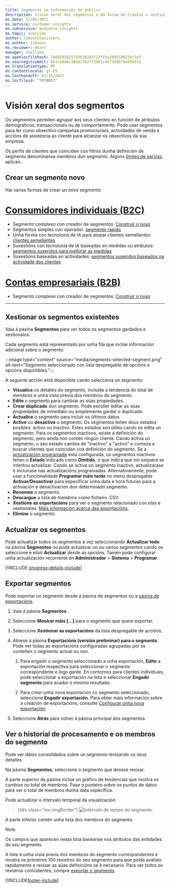 ```yaml
---
title: Segmentos na información do público
description: Visión xeral dos segmentos e da forma de crealos e xestionalos.
ms.date: 11/01/2021
ms.service: customer-insights
ms.subservice: audience-insights
ms.topic: overview
author: JimsonChalissery
ms.author: jimsonc
ms.reviewer: mhart
manager: shellyha
ms.openlocfilehash: 740d293b21f43b50201f23fcba109318823ef3af
ms.sourcegitcommit: bb1ca84bc38e81fb2ff2961c457384b7beb5b5fa
ms.translationtype: MT
ms.contentlocale: gl-ES
ms.lasthandoff: 01/15/2022
ms.locfileid: "7978057"
---
```

# <a name="segments-overview"></a>Visión xeral dos segmentos

Os segmentos permiten agrupar aos seus clientes en función de atributos demográficos, transaccionais ou de comportamento. Pode usar segmentos para ter como obxectivo campañas promocionais, actividades de venda e accións de asistencia ao cliente para alcanzar os obxectivos da súa empresa.

Os perfís de clientes que coinciden cos filtros dunha definición de segmento denomínanse *membros* dun segmento. Algúns [límites de servizo](service-limits.md) aplican.

## <a name="create-a-new-segment"></a>Crear un segmento novo

Hai varias formas de crear un novo segmento: 

# <a name="individual-consumers-b-to-c"></a>[Consumidores individuais (B2C)](#tab/b2c)

- Segmento complexo con creador de segmentos: [Construír o noso](segment-builder.md#create-a-new-segment) 
- Segmentos simples cun operador: [segmento rápido](segment-builder.md#quick-segments) 
- Unha forma con tecnoloxía de IA para atopar clientes semellantes: [clientes semellantes](find-similar-customer-segments.md) 
- Suxestións con tecnoloxía de IA baseadas en medidas ou atributos: [segmentos suxeridos para mellorar as medidas](suggested-segments.md) 
- Suxestións baseadas en actividades: [segmentos suxeridos baseados na actividade dos clientes](suggested-segments-activity.md) 

# <a name="business-accounts-b-to-b"></a>[Contas empresariais (B2B)](#tab/b2b)

- Segmento complexo con creador de segmentos: [Construír o noso](segment-builder.md#create-a-new-segment)

---

## <a name="manage-existing-segments"></a>Xestionar os segmentos existentes

Vaia á paxina **Segmentos** para ver todos os segmentos gardados e xestionalos.

Cada segmento está representado por unha fila que inclúe información adicional sobre o segmento.

:::image type="content" source="media/segments-selected-segment.png" alt-text="Segmento seleccionado con lista despregable de opcións e opcións dispoñibles.":::

A seguinte acción está dispoñible cando selecciona un segmento:

- **Visualice** os detalles do segmento, incluída a tendencia do total de membros e unha vista previa dos membros do segmento.
- **Edite** o segmento para cambiar as súas propiedades.
- **Crear duplicado** dun segmento. Pode escoller editar as súas propiedades de inmediato ou simplemente gardar o duplicado.
- **Actualice** o segmento para incluír os últimos datos.
- **Active** ou **desactive** o segmento. Os segmentos teñen dous estados posibles: activo ou inactivo. Estes estados son útiles cando se edita un segmento. Para os segmentos inactivos, existe a definición do segmento, pero aínda non contén ningún cliente. Cando activa un segmento, o seu estado cambia de "inactivo" a "activo" e comeza a buscar clientes que coincidan coa definición do segmento. Se a [actualización programada](system.md#schedule-tab) está configurada, os segmentos inactivos teñen o **Estado** indicado como **Omitido**, o que indica que nin sequera se intentou actualizar. Cando se activa un segmento inactivo, actualizarase e incluirase nas actualizacións programadas.
  Alternativamente, pode usar a funcionalidade **Programar máis tarde** no menú despregable **Activar/Desactivar** para especificar unha data e hora futuras para a activación e desactivación dun determinado segmento.
- **Renomee** o segmento.
- **Descargue** a lista de membros como ficheiro .CSV.
- **Xestione as exportacións** para ver o segmento relacionado con elas e xestionalas. [Máis información acerca das exportacións.](export-destinations.md)
- **Elimine** o segmento.

## <a name="refresh-segments"></a>Actualizar os segmentos

Pode actualizar todos os segmentos á vez seleccionando **Actualizar todo** na páxina **Segmentos** ou pode actualizar un ou varios segmentos cando os seleccione e elixir **Actualizar** desde as opcións. Tamén pode configurar unha actualización recorrente en **Administrador** > **Sistema** > **Programar**.

[!INCLUDE [progress-details-include](../includes/progress-details-pane.md)]

## <a name="export-segments"></a>Exportar segmentos

Pode exportar un segmento desde a páxina de segmentos ou a [páxina de exportacións](export-destinations.md). 

1. Vaia á páxina **Segmentos**.

1. Seleccione **Mostrar máis [...]** para o segmento que quere exportar.

1. Seleccione **Xestionar as exportacións** da lista despregable de accións.

1. Ábrese a páxina **Exportacións (versión preliminar) para o segmento**. Pode ver todas as exportacións configuradas agrupadas por se conteñen o segmento actual ou non.

   1. Para engadir o segmento seleccionado a unha exportación, **Edite** a exportación respectiva para seleccionar o segmento correspondente e logo garde. En contornos para clientes individuais, pode seleccionar a exportación na lista e seleccionar **Engadir segmento** para acadar o mesmo resultado.

   1. Para crear unha nova exportación co segmento seleccionado, seleccione **Engadir exportación**. Para obter máis información sobre a creación de exportacións, consulte [Configurar unha nova exportación](export-destinations.md#set-up-a-new-export).

1. Seleccione **Atrás** para volver á páxina principal dos segmentos.

## <a name="view-processing-history-and-segment-members"></a>Ver o historial de procesamento e os membros do segmento

Pode ver datos consolidados sobre un segmento revisando os seus detalles.

Na páxina **Segmentos**, seleccione o segmento que desexe revisar.

A parte superior da páxina inclúe un gráfico de tendencias que mostra os cambios no total de membros. Pase o punteiro sobre os puntos de datos para ver o total de membros dunha data específica.

Pode actualizar o intervalo temporal da visualización.

> [!div class="mx-imgBorder"]
> ![Intervalo de tempo do segmento.](media/segment-time-range.png "Intervalo de tempo do segmento")

A parte inferior contén unha lista dos membros do segmento.

> [!NOTE]
> Os campos que aparecen nesta lista baséanse nos atributos das entidades do seu segmento.
>
>A lista é unha vista previa dos membros do segmento correspondentes e mostra os primeiros 100 rexistros do seu segmento para que poida avalialo rapidamente e revisar as súas definicións se é necesario. Para ver todos os rexistros coincidentes, cómpre [exportar o segmento](export-destinations.md).


[!INCLUDE[footer-include](../includes/footer-banner.md)] 
